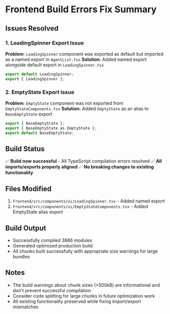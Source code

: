 # Frontend Build Errors Fix Summary

## Issues Resolved

### 1. LoadingSpinner Export Issue
**Problem**: `LoadingSpinner` component was exported as default but imported as a named export in `AgentList.tsx`
**Solution**: Added named export alongside default export in `LoadingSpinner.tsx`
```typescript
export default LoadingSpinner;
export { LoadingSpinner };
```

### 2. EmptyState Export Issue  
**Problem**: `EmptyState` component was not exported from `EmptyStateComponents.tsx`
**Solution**: Added `EmptyState` as an alias to `BaseEmptyState` export
```typescript
export { BaseEmptyState };
export { BaseEmptyState as EmptyState };
export default BaseEmptyState;
```

## Build Status
✅ **Build now successful** - All TypeScript compilation errors resolved
✅ **All imports/exports properly aligned**
✅ **No breaking changes to existing functionality**

## Files Modified
1. `Frontend/src/components/ui/LoadingSpinner.tsx` - Added named export
2. `Frontend/src/components/ui/EmptyStateComponents.tsx` - Added EmptyState alias export

## Build Output
- Successfully compiled 3886 modules
- Generated optimized production build
- All chunks built successfully with appropriate size warnings for large bundles

## Notes
- The build warnings about chunk sizes (>500kB) are informational and don't prevent successful compilation
- Consider code splitting for large chunks in future optimization work
- All existing functionality preserved while fixing import/export mismatches